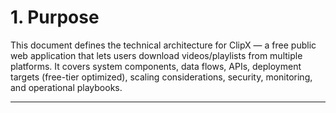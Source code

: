 # 1. Purpose
This document defines the technical architecture for ClipX — a free public web application that lets users download videos/playlists from multiple platforms. It covers system components, data flows, APIs, deployment targets (free-tier optimized), scaling considerations, security, monitoring, and operational playbooks.

---
